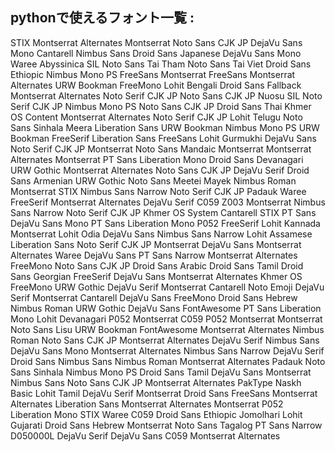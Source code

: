 ## pythonで使えるフォント一覧 :

STIX
Montserrat Alternates
Montserrat
Noto Sans CJK JP
DejaVu Sans Mono
Cantarell
Nimbus Sans
Droid Sans Japanese
DejaVu Sans Mono
Waree
Abyssinica SIL
Noto Sans Tai Tham
Noto Sans Tai Viet
Droid Sans Ethiopic
Nimbus Mono PS
FreeSans
Montserrat
FreeSans
Montserrat Alternates
URW Bookman
FreeMono
Lohit Bengali
Droid Sans Fallback
Montserrat Alternates
Noto Serif CJK JP
Noto Sans CJK JP
Nuosu SIL
Noto Serif CJK JP
Nimbus Mono PS
Noto Sans CJK JP
Droid Sans Thai
Khmer OS Content
Montserrat Alternates
Noto Serif CJK JP
Lohit Telugu
Noto Sans Sinhala
Meera
Liberation Sans
URW Bookman
Nimbus Mono PS
URW Bookman
FreeSerif
Liberation Sans
FreeSans
Lohit Gurmukhi
DejaVu Sans
Noto Serif CJK JP
Montserrat
Noto Sans Mandaic
Montserrat
Montserrat Alternates
Montserrat
PT Sans
Liberation Mono
Droid Sans Devanagari
URW Gothic
Montserrat Alternates
Noto Sans CJK JP
DejaVu Serif
Droid Sans Armenian
URW Gothic
Noto Sans Meetei Mayek
Nimbus Roman
Montserrat
STIX
Nimbus Sans Narrow
Noto Serif CJK JP
Padauk
Waree
FreeSerif
Montserrat Alternates
DejaVu Serif
C059
Z003
Montserrat
Nimbus Sans Narrow
Noto Serif CJK JP
Khmer OS System
Cantarell
STIX
PT Sans
DejaVu Sans Mono
PT Sans
Liberation Mono
P052
FreeSerif
Lohit Kannada
Montserrat
Lohit Odia
DejaVu Sans
Nimbus Sans Narrow
Lohit Assamese
Liberation Sans
Noto Serif CJK JP
Montserrat
DejaVu Sans
Montserrat Alternates
Waree
DejaVu Sans
PT Sans Narrow
Montserrat Alternates
FreeMono
Noto Sans CJK JP
Droid Sans Arabic
Droid Sans Tamil
Droid Sans Georgian
FreeSerif
DejaVu Sans
Montserrat Alternates
Khmer OS
FreeMono
URW Gothic
DejaVu Serif
Montserrat
Cantarell
Noto Emoji
DejaVu Serif
Montserrat
Cantarell
DejaVu Sans
FreeMono
Droid Sans Hebrew
Nimbus Roman
URW Gothic
DejaVu Sans
FontAwesome
PT Sans
Liberation Mono
Lohit Devanagari
P052
Montserrat
C059
P052
Montserrat
Montserrat
Noto Sans Lisu
URW Bookman
FontAwesome
Montserrat Alternates
Nimbus Roman
Noto Sans CJK JP
Montserrat Alternates
DejaVu Serif
Nimbus Sans
DejaVu Sans Mono
Montserrat Alternates
Nimbus Sans Narrow
DejaVu Serif
Droid Sans
Nimbus Sans
Nimbus Roman
Montserrat Alternates
Padauk
Noto Sans Sinhala
Nimbus Mono PS
Droid Sans Tamil
DejaVu Sans
Montserrat
Nimbus Sans
Noto Sans CJK JP
Montserrat Alternates
PakType Naskh Basic
Lohit Tamil
DejaVu Serif
Montserrat
Droid Sans
FreeSans
Montserrat Alternates
Liberation Sans
Montserrat Alternates
Montserrat
P052
Liberation Mono
STIX
Waree
C059
Droid Sans Ethiopic
Jomolhari
Lohit Gujarati
Droid Sans Hebrew
Montserrat
Noto Sans Tagalog
PT Sans Narrow
D050000L
DejaVu Serif
DejaVu Sans
C059
Montserrat Alternates